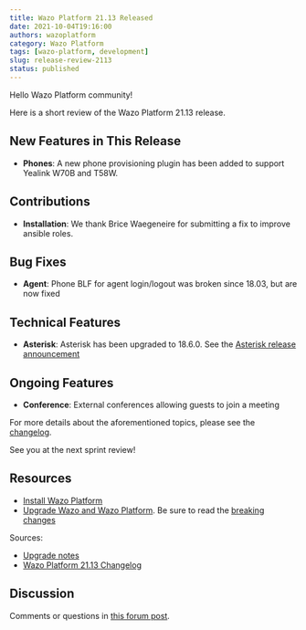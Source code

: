 ```yaml
---
title: Wazo Platform 21.13 Released
date: 2021-10-04T19:16:00
authors: wazoplatform
category: Wazo Platform
tags: [wazo-platform, development]
slug: release-review-2113
status: published
---
```


Hello Wazo Platform community!

Here is a short review of the Wazo Platform 21.13 release.

## New Features in This Release

- **Phones**: A new phone provisioning plugin has been added to support Yealink W70B and T58W.

## Contributions

- **Installation**: We thank Brice Waegeneire for submitting a fix to improve ansible roles.

## Bug Fixes

- **Agent**: Phone BLF for agent login/logout was broken since 18.03, but are now fixed

## Technical Features

- **Asterisk**: Asterisk has been upgraded to 18.6.0. See the [Asterisk release announcement](https://www.asterisk.org/asterisk-news/asterisk-18-6-0-now-available/)

## Ongoing Features

- **Conference**: External conferences allowing guests to join a meeting

For more details about the aforementioned topics, please see the [changelog](https://wazo-dev.atlassian.net/issues/?jql=project%3DWAZO%20AND%20fixVersion%3D21.13).

See you at the next sprint review!

<!-- truncate -->

## Resources

- [Install Wazo Platform](/use-cases)
- [Upgrade Wazo and Wazo Platform](/uc-doc/upgrade/). Be sure to read the
  [breaking changes](/uc-doc/upgrade/upgrade_notes#21-13)

Sources:

- [Upgrade notes](/uc-doc/upgrade/upgrade_notes#21-13)
- [Wazo Platform 21.13 Changelog](https://wazo-dev.atlassian.net/issues/?jql=project%3DWAZO%20AND%20fixVersion%3D21.13)

## Discussion

Comments or questions in
[this forum post](https://wazo-platform.discourse.group/t/blog-wazo-platform-21-13-released).
